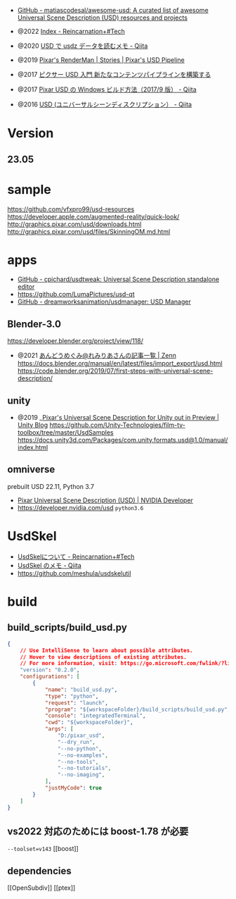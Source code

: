 - [GitHub - matiascodesal/awesome-usd: A curated list of awesome Universal Scene Description (USD) resources and projects](https://github.com/matiascodesal/awesome-usd)

- @2022 [Index - Reincarnation+#Tech](https://fereria.github.io/reincarnation_tech/11_Pipeline/)
- @2020 [USD で usdz データを読むメモ - Qiita](https://qiita.com/syoyo/items/609c050d018e934bc47c)
- @2019 [Pixar's RenderMan | Stories | Pixar's USD Pipeline](https://renderman.pixar.com/stories/pixars-usd-pipeline)
- @2017 [ピクサー USD 入門 新たなコンテンツパイプラインを構築する](https://www.slideshare.net/takahitotejima/usd-79288174)
- @2017 [Pixar USD の Windows ビルド方法（2017/9 版） - Qiita](https://qiita.com/takahito-tejima/items/f820e16869ca4343a600)
- @2016 [USD (ユニバーサルシーンディスクリプション） - Qiita](https://qiita.com/takahito-tejima/items/3c2fa4a4a83aa04b9a0e)

# Version
## 23.05

# sample
https://github.com/vfxpro99/usd-resources
https://developer.apple.com/augmented-reality/quick-look/
http://graphics.pixar.com/usd/downloads.html
http://graphics.pixar.com/usd/files/SkinningOM.md.html

# apps
- [GitHub - cpichard/usdtweak: Universal Scene Description standalone editor](https://github.com/cpichard/usdtweak)
- https://github.com/LumaPictures/usd-qt
- [GitHub - dreamworksanimation/usdmanager: USD Manager](https://github.com/dreamworksanimation/usdmanager)

## Blender-3.0
https://developer.blender.org/project/view/118/
- @2021 [あんどうめぐみ@れみりあさんの記事一覧 | Zenn](https://zenn.dev/remiria)
https://docs.blender.org/manual/en/latest/files/import_export/usd.html
https://code.blender.org/2019/07/first-steps-with-universal-scene-description/

## unity
- @2019 _[Pixar's Universal Scene Description for Unity out in Preview | Unity Blog](https://blogs.unity3d.com/2019/03/28/pixars-universal-scene-description-for-unity-out-in-preview/)
https://github.com/Unity-Technologies/film-tv-toolbox/tree/master/UsdSamples
https://docs.unity3d.com/Packages/com.unity.formats.usd@1.0/manual/index.html

## omniverse
prebuilt USD 22.11, Python 3.7
- [Pixar Universal Scene Description (USD) | NVIDIA Developer](https://developer.nvidia.com/usd)
- https://developer.nvidia.com/usd `python3.6`

# UsdSkel
- [UsdSkelについて - Reincarnation+#Tech](https://fereria.github.io/reincarnation_tech_bk/11_Pipeline/01_USD/30_Programming/01_Python/05_usdSkel/)
- [UsdSkel のメモ - Qiita](https://qiita.com/syoyo/items/94b9a43a6a6e3c251664)
- https://github.com/meshula/usdskelutil

# build
## build_scripts/build_usd.py
```.vscode/launch.json
{
    // Use IntelliSense to learn about possible attributes.
    // Hover to view descriptions of existing attributes.
    // For more information, visit: https://go.microsoft.com/fwlink/?linkid=830387
    "version": "0.2.0",
    "configurations": [
        {
            "name": "build_usd.py",
            "type": "python",
            "request": "launch",
            "program": "${workspaceFolder}/build_scripts/build_usd.py",
            "console": "integratedTerminal",
            "cwd": "${workspaceFolder}",
            "args": [
                "D:/pixar_usd",
                "--dry_run",
                "--no-python",
                "--no-examples",
                "--no-tools",
                "--no-tutorials",
                "--no-imaging",
            ],
            "justMyCode": true
        }
    ]
}
```

## vs2022 対応のためには boost-1.78 が必要
`--toolset=v143`
[[boost]]

## dependencies
[[OpenSubdiv]]
[[ptex]]
